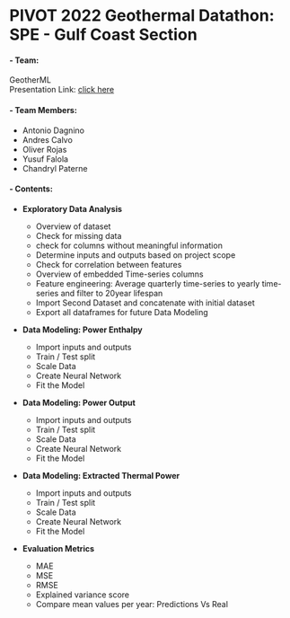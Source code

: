 # PIVOT 2022 Geothermal Datathon: SPE - Gulf Coast Section


#### - Team: 
GeotherML    
Presentation Link: [click here](https://www.youtube.com/watch?v=y8h9uC1_XEg&list=PLS5boi0GYiHh5MryabmKbmhMdtkFYzvDw&index=6)

    
#### - Team Members:
- Antonio Dagnino
- Andres Calvo
- Oliver Rojas
- Yusuf Falola
- Chandryl Paterne    
    
#### - Contents:


   - **Exploratory Data Analysis**
        - Overview of dataset
        - Check for missing data
        - check for columns without meaningful information
        - Determine inputs and outputs based on project scope
        - Check for correlation between features
        - Overview of embedded Time-series columns
        - Feature engineering: Average quarterly time-series to yearly time-series and filter to 20year lifespan
        - Import Second Dataset and concatenate with initial dataset
        - Export all dataframes for future Data Modeling
        
   - **Data Modeling: Power Enthalpy**
       - Import inputs and outputs
       - Train / Test split
       - Scale Data
       - Create Neural Network
       - Fit the Model
       
       
   - **Data Modeling: Power Output**
       - Import inputs and outputs
       - Train / Test split
       - Scale Data
       - Create Neural Network
       - Fit the Model
       
       
   - **Data Modeling: Extracted Thermal Power**
       - Import inputs and outputs
       - Train / Test split
       - Scale Data
       - Create Neural Network
       - Fit the Model
       

   - **Evaluation Metrics**
       - MAE
       - MSE
       - RMSE
       - Explained variance score
       - Compare mean values per year: Predictions Vs Real
